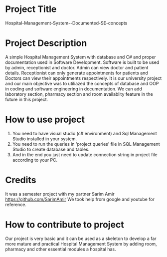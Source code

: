 # Project Title
Hospital-Management-System--Documented-SE-concepts
# Project Description
A simple Hospital Management System with database and C# and proper documentation used in Software Development. Software is built to be used by admin, receptionist and doctor.
Admin can view doctor and patient details. Receptionist can only generate appointments for patients and Doctors can view their appointments respectively.
It is our university project and our main objective was to utiliazed the concepts of database and OOP in coding and software engineering in documentation.
We can add laboratory section, pharmacy section and room availablity feature in the future in this project.
# How to use project
1. You need to have visual studio (c# environment) and Sql Management Studio installed in your system.
2. You need to run the queries in 'project queries' file in SQL Management Studio to create database and tables. 
3. And in the end you just need to update connection string in project file according to your PC.
# Credits
It was a semester project with my partner Sarim Amir https://github.com/SarimAmir 
We took help from google and youtube for reference.
# How to contribute to project
Our project is very basic and it can be used as a skeleton to develop a far more mature and practical Hospital Management System by adding room, pharmacy and other essential modules a hospital has.
